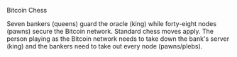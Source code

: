 Bitcoin Chess

Seven bankers (queens) guard the oracle (king) while forty-eight nodes (pawns) secure the Bitcoin network. Standard chess moves apply. The person playing as the Bitcoin network needs to take down the bank's server (king) and the bankers need to take out every node (pawns/plebs).